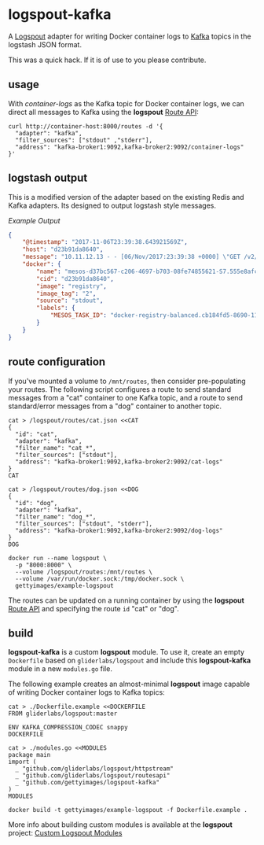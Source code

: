 # logspout-kafka

A [Logspout](https://github.com/gliderlabs/logspout) adapter for writing Docker container logs to [Kafka](https://github.com/apache/kafka) topics in the logstash JSON format.

This was a quick hack. If it is of use to you please contribute.
## usage

With *container-logs* as the Kafka topic for Docker container logs, we can direct all messages to Kafka using the **logspout** [Route API](https://github.com/gliderlabs/logspout/tree/master/routesapi):

```
curl http://container-host:8000/routes -d '{
  "adapter": "kafka",
  "filter_sources": ["stdout" ,"stderr"],
  "address": "kafka-broker1:9092,kafka-broker2:9092/container-logs"
}'
```

## logstash output

This is a modified version of the adapter based on the existing Redis and Kafka adapters. Its designed to output logstash style messages.

*Example Output*

```json
{
	"@timestamp": "2017-11-06T23:39:38.643921569Z",
	"host": "d23b91da8640",
	"message": "10.11.12.13 - - [06/Nov/2017:23:39:38 +0000] \"GET /v2/ HTTP/1.1\" 200 2 \"\" \"spray-can/1.3.4\"",
	"docker": {
		"name": "mesos-d37bc567-c206-4697-b703-08fe74855621-S7.555e8afc-1eaa-4372-896f-378b4abb7dcc",
		"cid": "d23b91da8640",
		"image": "registry",
		"image_tag": "2",
		"source": "stdout",
		"labels": {
			"MESOS_TASK_ID": "docker-registry-balanced.cb184fd5-8690-11e7-af49-520b0a5ccc33"
		}
	}
}
```



## route configuration

If you've mounted a volume to `/mnt/routes`, then consider pre-populating your routes. The following script configures a route to send standard messages from a "cat" container to one Kafka topic, and a route to send standard/error messages from a "dog" container to another topic.

```
cat > /logspout/routes/cat.json <<CAT
{
  "id": "cat",
  "adapter": "kafka",
  "filter_name": "cat_*",
  "filter_sources": ["stdout"],
  "address": "kafka-broker1:9092,kafka-broker2:9092/cat-logs"
}
CAT

cat > /logspout/routes/dog.json <<DOG
{
  "id": "dog",
  "adapter": "kafka",
  "filter_name": "dog_*",
  "filter_sources": ["stdout", "stderr"],
  "address": "kafka-broker1:9092,kafka-broker2:9092/dog-logs"
}
DOG

docker run --name logspout \
  -p "8000:8000" \
  --volume /logspout/routes:/mnt/routes \
  --volume /var/run/docker.sock:/tmp/docker.sock \
  gettyimages/example-logspout

```

The routes can be updated on a running container by using the **logspout** [Route API](https://github.com/gliderlabs/logspout/tree/master/routesapi) and specifying the route `id` "cat" or "dog".

## build

**logspout-kafka** is a custom **logspout** module. To use it, create an empty `Dockerfile` based on `gliderlabs/logspout` and include this **logspout-kafka** module in a new `modules.go` file.

The following example creates an almost-minimal **logspout** image capable of writing Docker container logs to Kafka topics:

```
cat > ./Dockerfile.example <<DOCKERFILE
FROM gliderlabs/logspout:master

ENV KAFKA_COMPRESSION_CODEC snappy
DOCKERFILE

cat > ./modules.go <<MODULES
package main
import (
  _ "github.com/gliderlabs/logspout/httpstream"
  _ "github.com/gliderlabs/logspout/routesapi"
  _ "github.com/gettyimages/logspout-kafka"
)
MODULES

docker build -t gettyimages/example-logspout -f Dockerfile.example .
```

More info about building custom modules is available at the **logspout** project: [Custom Logspout Modules](https://github.com/gliderlabs/logspout/blob/master/custom/README.md)

